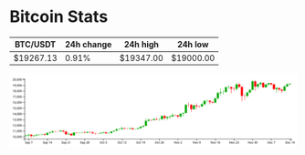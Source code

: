 # Bitcoin Stats

BTC/USDT|24h change|24h high|24h low|
|---|---|---|---|
|$19267.13|0.91%|$19347.00|$19000.00|

<img src="./chart.svg">
